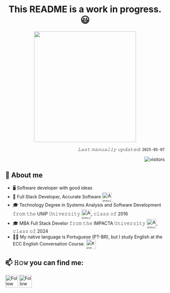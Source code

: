 <h1 align="center">
 This README is a work in progress. 😃
</h1>

<p align="center">
  <img src="https://github.com/user-attachments/assets/fd608bb5-0859-4697-86ca-0c48b6ee709b" width="80%" height="350" />
</p>


<span align="right">
 
*𝙻𝚊𝚜𝚝 𝚖𝚊𝚗𝚞𝚊𝚕𝚕𝚢 𝚞𝚙𝚍𝚊𝚝𝚎𝚍:* `2025-05-07` <!-- TODO: automate this -->   

 ![visitors](https://vbr.nathanchung.dev/badge?page_id=ivansorroche&color=1a42ba)
 
</span>

## :book: About me 
- 🖥 Software developer with good ideas
- 💼 Full Stack Developer, Accurate Software [<img src="https://www.accurate.com.br/wp-content/uploads/2024/10/logo-accurate.svg" height="30em" align="center" alt="Accurate" title="Accurate"/>](https://www.accurate.com.br/)
- 🎓 Technology Degree in Systems Analysis and Software Development 𝚏𝚛𝚘𝚖 𝚝𝚑𝚎 UNIP 𝚄𝚗𝚒𝚟𝚎𝚛𝚜𝚒𝚝𝚢 [<img src="https://play-lh.googleusercontent.com/VzUfEzZ2q-y6lWl9liKGTxg7d6Ym5i7yYaHNHZogN8VDrx0RJJ6055mRVUzNMqT7ci9v" height="30em" align="center" alt="Accurate" title="Accurate"/>](https://unip.br/), 𝚌𝚕𝚊𝚜𝚜 𝚘𝚏 2016
- 🎓 MBA Full Stack Develor 𝚏𝚛𝚘𝚖 𝚝𝚑𝚎 IMPACTA 𝚄𝚗𝚒𝚟𝚎𝚛𝚜𝚒𝚝𝚢 [<img src="https://pbs.twimg.com/profile_images/926490279749783552/jKFTBcvm_400x400.jpg" height="30em" align="center" alt="Accurate" title="Accurate"/>](https://mba.impacta.edu.br/), 𝚌𝚕𝚊𝚜𝚜 𝚘𝚏 2024
- ✍🏻 My native language is Portuguese (PT-BR), but I study English at the ECC English Conversation Course. [<img src="https://ecc.com.br/wp-content/uploads/2024/06/logo-ecc.svg" height="30em" align="center" alt="ecc" title="ecc"/>](https://ecc.com.br/)

## 📫 𝙷𝚘𝚠 you can find me:
[<img src="https://raw.githubusercontent.com/Raymo111/Raymo111/master/socials/linkedin.png" height="40em" align="center" alt="Follow ivan on LinkedIn" title="Follow ivan on LinkedIn"/>](https://www.linkedin.com/in/ivan-sorroche-burgos-06b926109/)
[<img src="https://raw.githubusercontent.com/Raymo111/Raymo111/master/socials/instagram.svg" height="40em" align="center" alt="Follow ivan on Instagram" title="Follow ivan on Instagram"/>](https://www.instagram.com/ivaaansb/)

